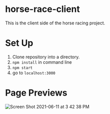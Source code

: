 # horse-race-client

This is the client side of the horse racing project.

# Set Up

1. Clone repository into a directory.
2. `npm install` in command line
3. `npm start`
4. go to `localhost:3000`

# Page Previews

![Screen Shot 2021-06-11 at 3 42 38 PM](https://user-images.githubusercontent.com/63022198/121756077-cd83b780-cacd-11eb-8cd1-778e49732a25.png)
